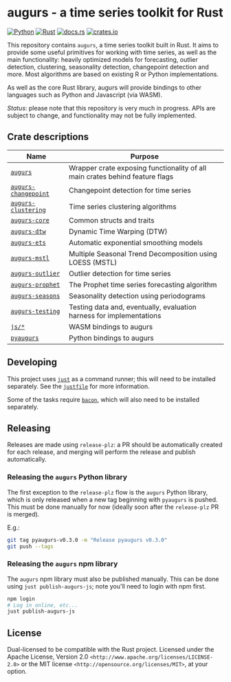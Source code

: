 # augurs - a time series toolkit for Rust

[![Python](https://github.com/grafana/augurs/actions/workflows/python.yml/badge.svg)](https://github.com/grafana/augurs/actions/workflows/python.yml)
[![Rust](https://github.com/grafana/augurs/actions/workflows/rust.yml/badge.svg)](https://github.com/grafana/augurs/actions/workflows/rust.yml)
[![docs.rs](https://docs.rs/augurs-core/badge.svg)](https://docs.rs/augurs-core)
[![crates.io](https://img.shields.io/crates/v/augurs-core.svg)](https://crates.io/crates/augurs-core)

This repository contains `augurs`, a time series toolkit built in Rust.
It aims to provide some useful primitives for working with time series,
as well as the main functionality: heavily optimized models for forecasting,
outlier detection, clustering, seasonality detection, changepoint detection
and more. Most algorithms are based on existing R or Python implementations.

As well as the core Rust library, augurs will provide bindings to other
languages such as Python and Javascript (via WASM).

*Status*: please note that this repository is very much in progress.
APIs are subject to change, and functionality may not be fully implemented.

## Crate descriptions

| Name                     | Purpose                                                                      |
| ------------------------ | ---------------------------------------------------------------------------- |
| [`augurs`]               | Wrapper crate exposing functionality of all main crates behind feature flags |
| [`augurs-changepoint`][] | Changepoint detection for time series                                        |
| [`augurs-clustering`][]  | Time series clustering algorithms                                            |
| [`augurs-core`][]        | Common structs and traits                                                    |
| [`augurs-dtw`][]         | Dynamic Time Warping (DTW)                                                   |
| [`augurs-ets`][]         | Automatic exponential smoothing models                                       |
| [`augurs-mstl`][]        | Multiple Seasonal Trend Decomposition using LOESS (MSTL)                     |
| [`augurs-outlier`][]     | Outlier detection for time series                                            |
| [`augurs-prophet`][]     | The Prophet time series forecasting algorithm                                |
| [`augurs-seasons`][]     | Seasonality detection using periodograms                                     |
| [`augurs-testing`][]     | Testing data and, eventually, evaluation harness for implementations         |
| [`js/*`][js-libs]        | WASM bindings to augurs                                                      |
| [`pyaugurs`][]           | Python bindings to augurs                                                    |

## Developing

This project uses [`just`] as a command runner; this will need to be installed separately.
See the [`justfile`](./justfile) for more information.

Some of the tasks require [`bacon`], which will also need to be installed separately.

## Releasing

Releases are made using `release-plz`: a PR should be automatically created for each release, and merging will perform the release and publish automatically.

### Releasing the `augurs` Python library

The first exception to the `release-plz` flow is the `augurs` Python library, which is only released when a new tag beginning with `pyaugurs` is pushed. This must be done manually for now (ideally soon after the `release-plz` PR is merged).

E.g.:

```bash
git tag pyaugurs-v0.3.0 -m "Release pyaugurs v0.3.0"
git push --tags
```

### Releasing the `augurs` npm library

The `augurs` npm library must also be published manually. This can be done using `just publish-augurs-js`; note you'll need to login with npm first.

```bash
npm login
# Log in online, etc...
just publish-augurs-js
```

## License

Dual-licensed to be compatible with the Rust project.
Licensed under the Apache License, Version 2.0 `<http://www.apache.org/licenses/LICENSE-2.0>` or the MIT license `<http://opensource.org/licenses/MIT>`, at your option.

[`augurs`]: https://crates.io/crates/augurs
[`augurs-changepoint`]: https://crates.io/crates/augurs-changepoint
[`augurs-clustering`]: https://crates.io/crates/augurs-clustering
[`augurs-core`]: https://crates.io/crates/augurs-core
[`augurs-dtw`]: https://crates.io/crates/augurs-dtw
[`augurs-ets`]: https://crates.io/crates/augurs-ets
[`augurs-mstl`]: https://crates.io/crates/augurs-mstl
[`augurs-outlier`]: https://crates.io/crates/augurs-outlier
[`augurs-prophet`]: https://crates.io/crates/augurs-prophet
[`augurs-seasons`]: https://crates.io/crates/augurs-seasons
[`augurs-testing`]: https://crates.io/crates/augurs-testing
[js-libs]: https://github.com/grafana/augurs/tree/main/js
[`pyaugurs`]: https://crates.io/crates/pyaugurs
[`just`]: https://just.systems/man/en/
[`bacon`]: https://dystroy.org/bacon
